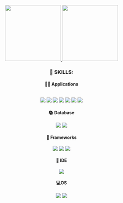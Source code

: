 <div align="center">
  <a href="https://github.com/SamuelAlan19">
  <img height="180em" src="https://github-readme-stats.vercel.app/api?username=SamuelAlan19&show_icons=true&theme=onedark&include_all_commits=true&count_private=true"/>
   <img height="180em" src="https://github-readme-stats.vercel.app/api/top-langs/?username=SamuelAlan19&layout=compact&langs_count=8&theme=onedark"/>   
  </a>
</div>
  
  
 <h3 align="center">🚀 SKILLS:</h3>
  <h4 align="center">👨‍💻 Applications</h4>
<div align="center" valign="top"><br>
  <img src="https://img.shields.io/badge/Python-14354C?style=for-the-badge&logo=python&logoColor=white">
  <img src="https://img.shields.io/badge/Java-ED8B00?style=for-the-badge&logo=java&logoColor=white">
  <img src="https://img.shields.io/badge/JavaScript-F7DF1E?style=for-the-badge&logo=javascript&logoColor=black">
  <img src=https://img.shields.io/badge/PHP-777BB4?style=for-the-badge&logo=php&logoColor=white>
  <img src=https://img.shields.io/badge/GIT-E44C30?style=for-the-badge&logo=git&logoColor=white>
  <img src="https://img.shields.io/badge/HTML5-E34F26?style=for-the-badge&logo=html5&logoColor=white">
  <img src="https://img.shields.io/badge/CSS3-1572B6?style=for-the-badge&logo=css3&logoColor=white">
    <h4>📚  Database</h4>
   <img src="https://img.shields.io/badge/Microsoft_SQL_Server-CC2927?style=for-the-badge&logo=microsoft-sql-server&logoColor=white">
   <img src=https://img.shields.io/badge/MySQL-005C84?style=for-the-badge&logo=mysql&logoColor=white>
   <h4>💼 Frameworks</h4>
   <img src=https://img.shields.io/badge/Bootstrap-563D7C?style=for-the-badge&logo=bootstrap&logoColor=white>
   <img src=https://img.shields.io/badge/Angular-DD0031?style=for-the-badge&logo=angular&logoColor=white>
   <img src=https://img.shields.io/badge/jQuery-0769AD?style=for-the-badge&logo=jquery&logoColor=white>
   <h4>🔧 IDE</h4>
  <img src="https://img.shields.io/badge/Visual_Studio_Code-0078D4?style=for-the-badge&logo=visual%20studio%20code&logoColor=white">
     <h4>💻OS</h4>
   <img src="https://img.shields.io/badge/Windows-0078D6?style=for-the-badge&logo=windows&logoColor=white">
   <img src="https://img.shields.io/badge/Linux-FCC624?style=for-the-badge&logo=linux&logoColor=black">
